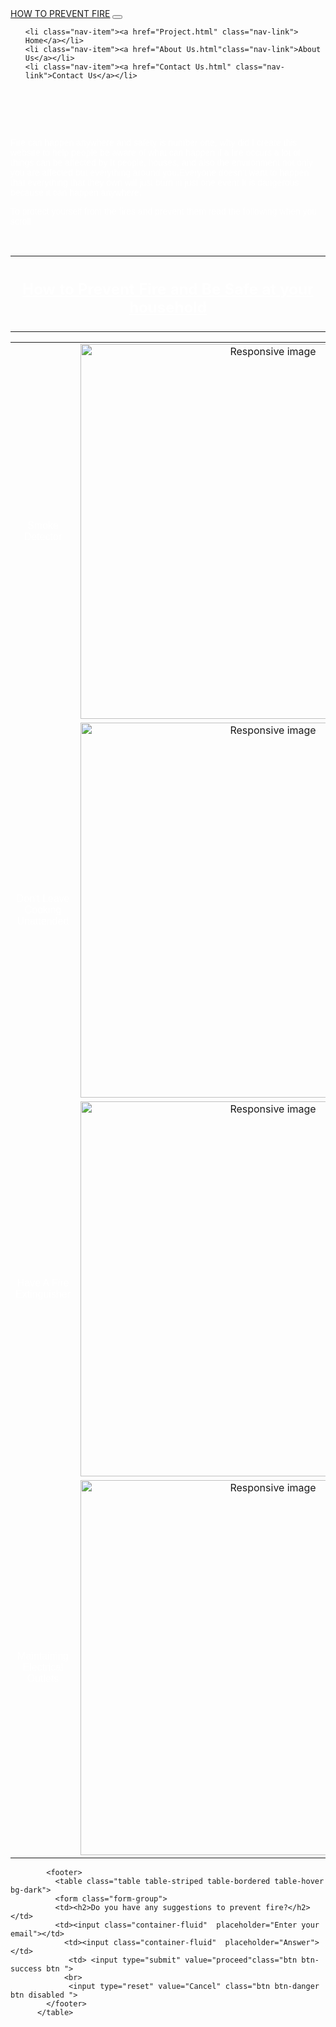 <!DOCTYPE html>
<html>
<head>
  <title>Fire Prevention Month</title>
  <meta charset="utf-8">
  <meta name="viewport" content="width=device-width, initial-scale=1">
  <link rel="stylesheet" href="https://cdn.jsdelivr.net/npm/bootstrap@4.6.2/dist/css/bootstrap.min.css">
  <script src="https://cdn.jsdelivr.net/npm/jquery@3.6.1/dist/jquery.slim.min.js"></script>
  <script src="https://cdn.jsdelivr.net/npm/popper.js@1.16.1/dist/umd/popper.min.js"></script>
  <script src="https://cdn.jsdelivr.net/npm/bootstrap@4.6.2/dist/js/bootstrap.bundle.min.js"></script>
</head>
<style> 
	@import url('https://static01.nyt.com/images/2020/01/31/world/00oz-firefighters-promo/merlin_168105237_3f8eeb90-0b8a-4dcb-9e6f-4072cc8b451c-superJumbo.jpg');
	
        body{
            background: url('https://static01.nyt.com/images/2020/01/31/world/00oz-firefighters-promo/merlin_168105237_3f8eeb90-0b8a-4dcb-9e6f-4072cc8b451c-superJumbo.jpg');
            background-size: cover;
            background-attachment: fixed;
            padding: 20px;
            
        }

         .container{
            padding:20px;
          }

          .center {
               display: block;
                margin-left: auto;
                margin-right: auto;
                 width: 50%;
                }
                h2 {
                  color: white;
                }
                p 
                {
                  color: white;
                  text-justify: auto;
                  font-family: sans-serif;
                }

</style>
</head>
<body> 
  <nav class="navbar fixed-top navbar-expand-Ig navbar-dark bg-dark">
    <a class="navbar-brand text-light" href=Project.html>HOW TO PREVENT FIRE</a>
     <button class="navbar-toggler" type="button" data-toggle="collapse" data-target="#collapsibleNevBar"><span class="navbar-toggler-icon"></span></button>

<div class="collapse navbar-collapse" id="collapsibleNevBar">


  <ul class="navbar-nav">

    <li class="nav-item"><a href="Project.html" class="nav-link"> Home</a></li>
    <li class="nav-item"><a href="About Us.html"class="nav-link">About Us</a></li>
    <li class="nav-item"><a href="Contact Us.html" class="nav-link">Contact Us</a></li>

</ul>
</div>


</nav>

 <br></br>
 <br></br>
 <div class="row ">
        <div class="col-lg-2"></div>
        <div class="col-lg-6 container-fluid text-white bg-dark">
        <p>Fire can happen anywhere and safety is number one, why did I create this website to help people be aware of what can happen if a fire occurs a lot of things can be affected by It people, houses, and also the environment not only you are affected but everything around you.Everyone doesn't want to happen that everything that they own will just burn in just one event It is dangerous because it can happen anywhere. </p>
        <p>To protect yourself from the fires and prevent them read the following when you scroll </p>
    </div>
    <div class="col-lg-2"></div>
    </div><br>
  
  <table class="table table-striped table-bordered table-hover col"style="text-align: center;">
    <tr class="bg-dark">
      <th><h2><u>How to Prevent Fire and Be Safe at your household</u></h2></th>
      </table>

<div class="row">
        <div class="col-lg-3"></div>
        <div class="col-lg-6">
          <div class="col-lg-3"></div>
          <table class="table table-striped table-bordered table-hover bg-dark"style="text-align: center;">
            <tr>
              <td><p>Smoke Detector</p></td>
              <td><img src="https://images.vivintcdn.com/global/vivint.com/resources/products/smoke-detector/smoke-detector-white-mounted-ceiling-2.jpg" class="img-fluid" alt="Responsive image" width="600px" height="600px"></td>
                <td><p>Smoke detector can alert you and your family if you have a big house or even though you have a small house it is advisable to buy one, and this can also save because time is precious when it comes in fires</p></td>
              </tr>
              <tr>
                 <td><p>Don't Leave Cooking Unattended</p></td>
                  <td><img src="https://b2058288.smushcdn.com/2058288/wp-content/uploads/2016/12/Cooking-Fire-Safety.png?lossy=1&strip=1&webp=1" class="img-fluid" alt="Responsive image" width="600px" height="600px"></td>
                <td><p>Leaving your food can burn and cause fire, Don't leave your cooking unattended this can save you, and focus on your cooking dishes</td></p>
               </tr>
               <tr> 
                  <td><p>Have A Fire Extinguisher</p></td>
              <td><img src="https://cdn.thewirecutter.com/wp-content/uploads/2017/08/fireextinguishers-lowres-4497.jpg" class="img-fluid" alt="Responsive image" width="600px" height="600px"></td>
                <td><p>Having a Fire Extinguisher can distinguish small fires and prevent bigger fires, fires start small and later spread, and make your Fire Extinguisher near of kitchen or that has flammable item that are frequently used  </p></td>
              </tr>
              <tr>
                <td><p>Maintaining Electrical Outlets</p></td>
                <td><img src="https://atozelectricdfw.com/wp-content/uploads/2021/08/electrical-outlet.jpeg" class="img-fluid" alt="Responsive image" width="600px" height="600px"></td>
                <td><p>Maintaining your electrical outlets and chords can save you from fires, some outlets can catch fire and the electrical flow of the power will be affected because there are power loss because your outlet is damage or broken, Maintenance of outlets can also save your electical devices working properly like your electronics </p></td>
              </tr>
        </table>


            <footer>
              <table class="table table-striped table-bordered table-hover bg-dark">
              <form class="form-group">
              <td><h2>Do you have any suggestions to prevent fire?</h2></td>
              <td><input class="container-fluid"  placeholder="Enter your email"></td>
                <td><input class="container-fluid"  placeholder="Answer"></td>
                 <td> <input type="submit" value="proceed"class="btn btn-success btn ">
                <br>
                 <input type="reset" value="Cancel" class="btn btn-danger btn disabled ">
            </footer>
          </table>
